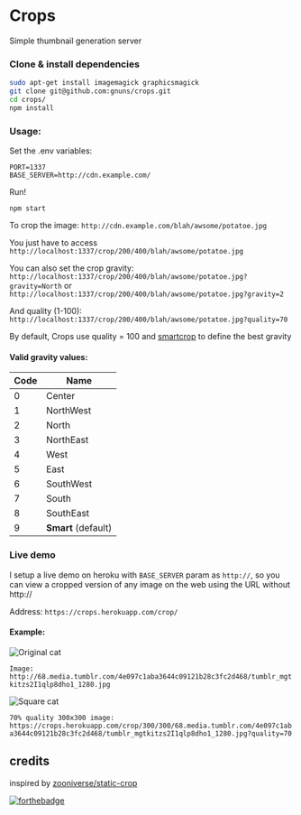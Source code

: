 # Crops
Simple thumbnail generation server

### Clone & install dependencies
```sh
sudo apt-get install imagemagick graphicsmagick
git clone git@github.com:gnuns/crops.git
cd crops/
npm install
```

### Usage:
Set the .env variables:
```
PORT=1337
BASE_SERVER=http://cdn.example.com/
```

Run!
```
npm start
```

To crop the image:
`http://cdn.example.com/blah/awsome/potatoe.jpg`

You just have to access
`http://localhost:1337/crop/200/400/blah/awsome/potatoe.jpg`


You can also set the crop gravity:
`http://localhost:1337/crop/200/400/blah/awsome/potatoe.jpg?gravity=North` or
`http://localhost:1337/crop/200/400/blah/awsome/potatoe.jpg?gravity=2`

And quality (1-100):
`http://localhost:1337/crop/200/400/blah/awsome/potatoe.jpg?quality=70`

By default, Crops use quality = 100 and [smartcrop](https://github.com/jwagner/smartcrop.js) to define the best gravity


#### Valid gravity values:
| Code  | Name  |
| --- | --- |
| 0 | Center |
| 1 | NorthWest |
| 2 | North |
| 3 | NorthEast |
| 4 | West  |
| 5 | East  |
| 6 | SouthWest |
| 7 | South |
| 8 | SouthEast |
| 9 | **Smart**  (default) |


### Live demo

I setup a live demo on heroku  with `BASE_SERVER` param as `http://`, so you can view a cropped version of any image on the web using the URL without http://

Address: `https://crops.herokuapp.com/crop/`

#### Example:

![Original cat](http://68.media.tumblr.com/4e097c1aba3644c09121b28c3fc2d468/tumblr_mgtkitzs2I1qlp8dho1_1280.jpg)

`Image: http://68.media.tumblr.com/4e097c1aba3644c09121b28c3fc2d468/tumblr_mgtkitzs2I1qlp8dho1_1280.jpg`

![Square cat](https://crops.herokuapp.com/crop/300/300/68.media.tumblr.com/4e097c1aba3644c09121b28c3fc2d468/tumblr_mgtkitzs2I1qlp8dho1_1280.jpg?quality=70)

`70% quality 300x300 image: https://crops.herokuapp.com/crop/300/300/68.media.tumblr.com/4e097c1aba3644c09121b28c3fc2d468/tumblr_mgtkitzs2I1qlp8dho1_1280.jpg?quality=70`

## credits
inspired by [zooniverse/static-crop](https://github.com/zooniverse/static-crop)

[![forthebadge](http://forthebadge.com/images/badges/contains-cat-gifs.svg)](http://forthebadge.com)
